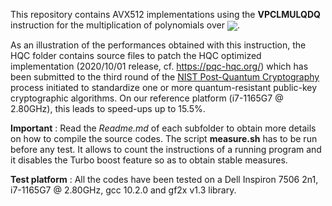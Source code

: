 This repository contains AVX512 implementations using the **VPCLMULQDQ** instruction for the multiplication of polynomials over <img src="https://render.githubusercontent.com/render/math?math=\mathbb F_{2}[X]/(X^n-1)" valign="middle">. 

As an illustration of the performances obtained with this instruction, the HQC folder contains source files to patch the HQC optimized implementation (2020/10/01 release, cf. https://pqc-hqc.org/) which has been submitted to the third round of the [NIST Post-Quantum Cryptography](https://csrc.nist.gov/projects/post-quantum-cryptography "NIST Post-Quantum Cryptography") process initiated to standardize one or more quantum-resistant public-key cryptographic algorithms. On our reference platform (i7-1165G7 @ 2.80GHz), this leads to speed-ups up to 15.5%.

**Important** : 
Read the *Readme.md* of each subfolder to obtain more details on how to compile the source codes. The script **measure.sh** has to be run before any test. It allows to count the instructions of a running program and it disables the Turbo boost feature so as to obtain stable measures.

**Test platform** : All the codes have been tested on a Dell Inspiron 7506 2n1, i7-1165G7 @ 2.80GHz, gcc 10.2.0 and gf2x v1.3 library.

